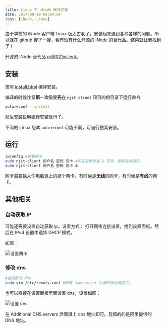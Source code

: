 ```yaml
---
title: Linux 下 iNode 解决方案
date: 2017-09-19 09:04:54
tags: [iNode, Linux]
---
```


由于学校的 iNode 客户端 Linux 版太古老了，安装起来遇到各种各样的问题。所以就在
 github 搜了一搜，看有没有什么开源的 iNode 的替代品。结果就让我找到了！

开源的 iNode 替代品 [njit8021xclient](https://github.com/liuqun/njit8021xclient/blob/master/ReadMe.html)。

## 安装

按照 [install.html](https://github.com/liuqun/njit8021xclient/blob/master/Install.html) 编译安装。

编译的时候注意**第一次**需要**先**在 `njit-clinet` 项目的根目录下运行命令
<!-- more -->
```bash
autoreconf --install
```
然后安装说明编译安装就行了。

不同的 Linux 版本 `autoreconf` 可能不同，可自行搜索安装。

## 运行

```bash
iwconfig #查看网卡
sudo njit-client 用户名 密码 网卡 #可在后面添加 & 符号，使其后台运行。
sudo njit-client 用户名 密码 网卡 &
```

网卡需要输入你电脑连上的那个网卡。有时候是**无线**的网卡，有时候是**有线**的网卡。

## 其他相关

### 自动获取 IP

可能还需要设置自动获取 ip，设置方式：
打开网络连接设置。找到设置面板。然后在 IPv4 设置中选择 DHCP 模式。

如图：

![设置网卡](dhcp.png)

### 修改 dns

```bash 
#临时修改 dns
sudo vim /etc/resolv.conf #修改 nameserver 后面的地址就好了。
```

也可以直接在设置面板里面设置 dns，设置如图：

![设置 dns](dns.png)

在 Additional DNS servers 后面填上 dns 地址即可。我填的的是阿里提供的 DNS 地址。